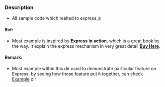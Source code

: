 ### Description
* All sample code which realted to express.js 
#### Ref:
* Most example is inspired by **Express in action**, which is 
a great book by the way. It explain the express mechanism in very great detail [**Buy Here**](https://www.manning.com/books/express-in-action). 

#### Remark:
* Most example within this dir used to demonstrate particular feature on Express, by seeing how 
those feature put it together, can check [Example](../Example) dir 

